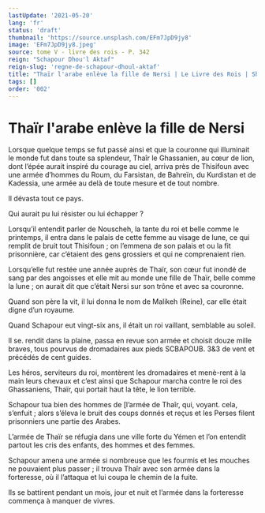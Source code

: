 ```yaml
---
lastUpdate: '2021-05-20'
lang: 'fr'
status: 'draft'
thumbnail: 'https://source.unsplash.com/EFm7JpD9jy8'
image: 'EFm7JpD9jy8.jpeg'
source: tome V - livre des rois - P. 342
reign: "Schapour Dhou'l Aktaf"
reign-slug: 'regne-de-schapour-dhoul-aktaf'
title: "Thaïr l'arabe enlève la fille de Nersi | Le Livre des Rois | Shâhnâmeh"
tags: []
order: '002'
---
```


<!-- LTeX: language=fr -->

# Thaïr l'arabe enlève la fille de Nersi

Lorsque quelque temps se fut passé ainsi et que la couronne qui illuminait le monde fut dans toute sa splendeur, Thaîr le Ghassanien, au cœur de lion, dont l’épée aurait inspiré du courage au ciel, arriva près de Thisifoun avec une armée d’hommes du Roum, du Farsistan, de Bahreïn, du Kurdistan et de Kadessia, une armée au delà de toute mesure et de tout nombre.

Il dévasta tout ce pays.

Qui aurait pu lui résister ou lui échapper ?

Lorsqu’il entendit parler de Nouscheh, la tante du roi et belle comme le printemps, il entra dans le palais de cette femme au visage de lune, ce qui remplit de bruit tout Thisifoun ; on l’emmena de son palais et ou la fit prisonnière, car c’étaient des gens grossiers et qui ne comprenaient rien.

Lorsqu’elle fut restée une année auprès de Thaïr, son cœur fut inondé de sang par des angoisses et elle mit au monde une fille de Thaïr, belle comme la lune ; on aurait dit que c’était Nersi sur son trône et avec sa couronne.

Quand son père la vit, il lui donna le nom de Malikeh (Reine), car elle était digne d’un royaume.

Quand Schapour eut vingt-six ans, il était un roi vaillant, semblable au soleil.

Il se. rendit dans la plaine, passa en revue son armée et choisit douze mille braves, tous pourvus de dromadaires aux pieds SCBAPOUB. 3&3 de vent et précédés de cent guides.

Les héros, serviteurs du roi, montèrent les dromadaires et menè-rent à la main leurs chevaux et c’est ainsi que Schapour marcha contre le roi des Ghassaniens, Thaïr, qui portait haut la tête, le lion terrible.

Schapour tua bien des hommes de [l’armée de Thaîr, qui, voyant. cela, s’enfuit ; alors s’éleva le bruit des coups donnés et reçus et les Perses filent prisonniers une partie des Arabes.

L’armée de Thaïr se réfugia dans une ville forte du Yémen et l’on entendit partout les cris des enfants, des hommes et des femmes.

Schapour amena une armée si nombreuse que les fourmis et les mouches ne pouvaient plus passer ; il trouva Thaîr avec son armée dans la forteresse, où il l’attaqua et lui coupa le chemin de la fuite.

Ils se battirent pendant un mois, jour et nuit et l’armée dans la forteresse commença à manquer de vivres.
